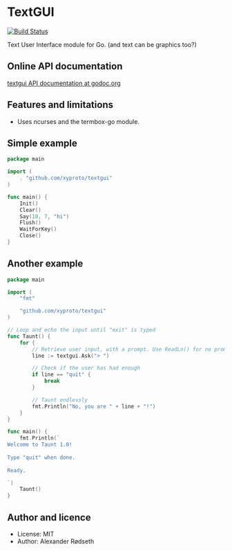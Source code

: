 TextGUI
=======

[![Build Status](https://travis-ci.org/xyproto/textgui.svg?branch=master)](https://travis-ci.org/xyproto/textgui)

Text User Interface module for Go.
(and text can be graphics too?)

Online API documentation
------------------------

[textgui API documentation at godoc.org](http://godoc.org/github.com/xyproto/textgui)


Features and limitations
------------------------

* Uses ncurses and the termbox-go module.


Simple example
--------------

~~~ go
package main

import (
	. "github.com/xyproto/textgui"
)

func main() {
	Init()
	Clear()
	Say(10, 7, "hi")
	Flush()
	WaitForKey()
	Close()
}
~~~

Another example
---------------

~~~ go
package main

import (
	"fmt"

	"github.com/xyproto/textgui"
)

// Loop and echo the input until "exit" is typed
func Taunt() {
	for {
		// Retrieve user input, with a prompt. Use ReadLn() for no prompt.
		line := textgui.Ask("> ")

		// Check if the user has had enough
		if line == "quit" {
			break
		}

		// Taunt endlessly
		fmt.Println("No, you are " + line + "!")
	}
}

func main() {
	fmt.Println(`
Welcome to Taunt 1.0!
	
Type "quit" when done.
	
Ready.

`)
	Taunt()
}
~~~

Author and licence
-------------------

* License: MIT
* Author: Alexander Rødseth

